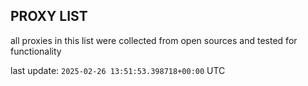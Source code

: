 ## PROXY LIST

all proxies in this list were collected from open sources and tested for functionality

last update: `2025-02-26 13:51:53.398718+00:00` UTC